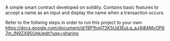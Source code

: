 A simple smart contract developed on solidity.
Contains basic features to accept a name as an input and display the name when a transaction occurs.

Refer to the follwing steps in order to run this project to your own:
https://docs.google.com/document/d/19P1hojl72K5Ud3EuLg_aJ4i8AMvOP67m_IN9ZX95Unk/edit?usp=sharing
